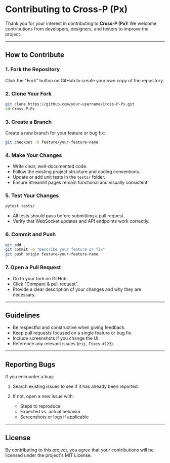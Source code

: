# Contributing to Cross-P (Px)

Thank you for your interest in contributing to **Cross-P (Px)**! We welcome contributions from developers, designers, and testers to improve the project.

---

## How to Contribute

### 1. Fork the Repository

Click the "Fork" button on GitHub to create your own copy of the repository.

### 2. Clone Your Fork

```bash
git clone https://github.com/your-username/Cross-P-Px.git
cd Cross-P-Px
```

### 3. Create a Branch

Create a new branch for your feature or bug fix:

```bash
git checkout -b feature/your-feature-name
```

### 4. Make Your Changes

* Write clear, well-documented code.
* Follow the existing project structure and coding conventions.
* Update or add unit tests in the `tests/` folder.
* Ensure Streamlit pages remain functional and visually consistent.

### 5. Test Your Changes

```bash
pytest tests/
```

* All tests should pass before submitting a pull request.
* Verify that WebSocket updates and API endpoints work correctly.

### 6. Commit and Push

```bash
git add .
git commit -m "Describe your feature or fix"
git push origin feature/your-feature-name
```

### 7. Open a Pull Request

* Go to your fork on GitHub.
* Click "Compare & pull request".
* Provide a clear description of your changes and why they are necessary.

---

## Guidelines

* Be respectful and constructive when giving feedback.
* Keep pull requests focused on a single feature or bug fix.
* Include screenshots if you change the UI.
* Reference any relevant issues (e.g., `Fixes #123`).

---

## Reporting Bugs

If you encounter a bug:

1. Search existing issues to see if it has already been reported.
2. If not, open a new issue with:

   * Steps to reproduce
   * Expected vs. actual behavior
   * Screenshots or logs if applicable

---

## License

By contributing to this project, you agree that your contributions will be licensed under the project's MIT License.
